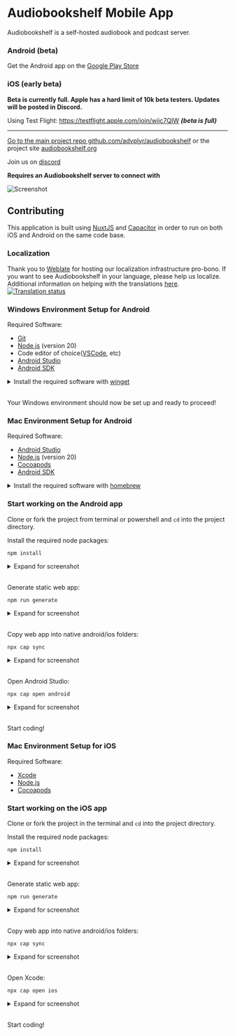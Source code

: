 # Audiobookshelf Mobile App

Audiobookshelf is a self-hosted audiobook and podcast server.

### Android (beta)

Get the Android app on the [Google Play Store](https://play.google.com/store/apps/details?id=com.audiobookshelf.app)

### iOS (early beta)

**Beta is currently full. Apple has a hard limit of 10k beta testers. Updates will be posted in Discord.**

Using Test Flight: https://testflight.apple.com/join/wiic7QIW **_(beta is full)_**

---

[Go to the main project repo github.com/advplyr/audiobookshelf](https://github.com/advplyr/audiobookshelf) or the project site [audiobookshelf.org](https://audiobookshelf.org)

Join us on [discord](https://discord.gg/pJsjuNCKRq)

**Requires an Audiobookshelf server to connect with**

<img alt="Screenshot" src="https://github.com/advplyr/audiobookshelf-app/raw/master/screenshots/DeviceDemoScreens.png" />

## Contributing

This application is built using [NuxtJS](https://nuxtjs.org/) and [Capacitor](https://capacitorjs.com/) in order to run on both iOS and Android on the same code base.

### Localization

Thank you to [Weblate](https://hosted.weblate.org/engage/audiobookshelf/) for hosting our localization infrastructure pro-bono. If you want to see Audiobookshelf in your language, please help us localize. Additional information on helping with the translations [here](https://www.audiobookshelf.org/faq#how-do-i-help-with-translations). <a href="https://hosted.weblate.org/engage/audiobookshelf/"> <img src="https://hosted.weblate.org/widget/audiobookshelf/abs-mobile-app/horizontal-auto.svg" alt="Translation status" /> </a>

### Windows Environment Setup for Android

Required Software:

- [Git](https://git-scm.com/downloads)
- [Node.js](https://nodejs.org/en/) (version 20)
- Code editor of choice([VSCode](https://code.visualstudio.com/download), etc)
- [Android Studio](https://developer.android.com/studio)
- [Android SDK](https://developer.android.com/studio)

<details>
<summary>Install the required software with <a href=(https://docs.microsoft.com/en-us/windows/package-manager/winget/#production-recommended)>winget</a></summary>

<p>
Note: This requires a PowerShell prompt with winget installed.  You should be able to copy and paste the code block to install.  If you use an elevated PowerShell prompt, UAC will not pop up during the installs.

```PowerShell
winget install -e --id Git.Git; `
winget install -e --id Microsoft.VisualStudioCode; `
winget install -e --id  Google.AndroidStudio; `
winget install -e --id OpenJS.NodeJS --version 20.11.0;
```

![](/screenshots/dev_setup_windows_winget.png)

</p>
</details>
<br>

Your Windows environment should now be set up and ready to proceed!

### Mac Environment Setup for Android

Required Software:

- [Android Studio](https://developer.android.com/studio)
- [Node.js](https://nodejs.org/en/) (version 20)
- [Cocoapods](https://guides.cocoapods.org/using/getting-started.html#installation)
- [Android SDK](https://developer.android.com/studio)

<details>
<summary>Install the required software with <a href=(https://brew.sh/)>homebrew</a></summary>

<p>

```zsh
brew install android-studio node cocoapods
```

</p>
</details>

### Start working on the Android app

Clone or fork the project from terminal or powershell and `cd` into the project directory.

Install the required node packages:

```shell
npm install
```

<details>
<summary>Expand for screenshot</summary>

![](/screenshots/dev_setup_android_npm_install.png)

</details>
<br>

Generate static web app:

```shell
npm run generate
```

<details>
<summary>Expand for screenshot</summary>

![](/screenshots/dev_setup_android_npm_run.png)

</details>
<br>

Copy web app into native android/ios folders:

```shell
npx cap sync
```

<details>
<summary>Expand for screenshot</summary>

![](/screenshots/dev_setup_android_cap_sync.png)

</details>
<br>

Open Android Studio:

```shell
npx cap open android
```

<details>
<summary>Expand for screenshot</summary>

![](/screenshots/dev_setup_cap_android.png)

</details>
<br>

Start coding!

### Mac Environment Setup for iOS

Required Software:

- [Xcode](https://developer.apple.com/xcode/)
- [Node.js](https://nodejs.org/en/)
- [Cocoapods](https://guides.cocoapods.org/using/getting-started.html#installation)

### Start working on the iOS app

Clone or fork the project in the terminal and `cd` into the project directory.

Install the required node packages:

```shell
npm install
```

<details>
<summary>Expand for screenshot</summary>

![](/screenshots/dev_setup_ios_npm_install.png)

</details>
<br>

Generate static web app:

```shell
npm run generate
```

<details>
<summary>Expand for screenshot</summary>

![](/screenshots/dev_setup_ios_npm_generate.png)

</details>
<br>

Copy web app into native android/ios folders:

```shell
npx cap sync
```

<details>
<summary>Expand for screenshot</summary>

![](/screenshots/dev_setup_ios_cap_sync.png)

</details>
<br>

Open Xcode:

```shell
npx cap open ios
```

<details>
<summary>Expand for screenshot</summary>

![](/screenshots/dev_setup_ios_cap_open.png)

</details>
<br>

Start coding!

